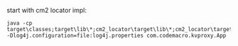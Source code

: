 start with cm2 locator impl:

```
java -cp target\classes;target\lib\*;cm2_locator\target\lib\*;cm2_locator\target\* -Dlog4j.configuration=file:log4j.properties com.codemacro.kvproxy.App
```
